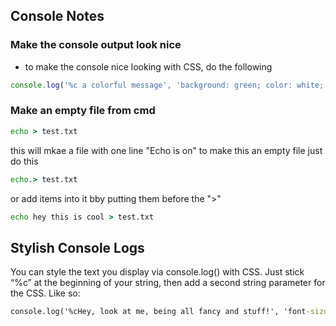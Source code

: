 ## Console Notes

### Make the console output look nice
- to make the console nice looking with CSS, do the following
```js
console.log('%c a colorful message', 'background: green; color: white; display: block;');
```

### Make an empty file from cmd
```cmd
echo > test.txt
```

this will mkae a file with one line "Echo is on"
to make this an empty file just do this
```cmd
echo.> test.txt
```

or add items into it bby putting them before the ">"

```cmd
echo hey this is cool > test.txt
```

## Stylish Console Logs
You can style the text you display via console.log() with CSS. Just stick “%c” at the beginning of your string, then add a second string parameter for the CSS. Like so:
```cmd
console.log('%cHey, look at me, being all fancy and stuff!', 'font-size: 26px; font-weight: bold; color: purple;')
```
